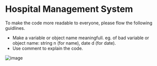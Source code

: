 # Hospital Management System

To make the code more readable to everyone, please flow the following guidlines.
* Make a variable or object name meaningfull. eg. of bad variable or object name: string n (for name), date d (for date).
* Use comment to explain the code.

![image](https://user-images.githubusercontent.com/11453784/137763392-0b567a0b-32a1-4bc4-9432-90209dd1db2f.png)
